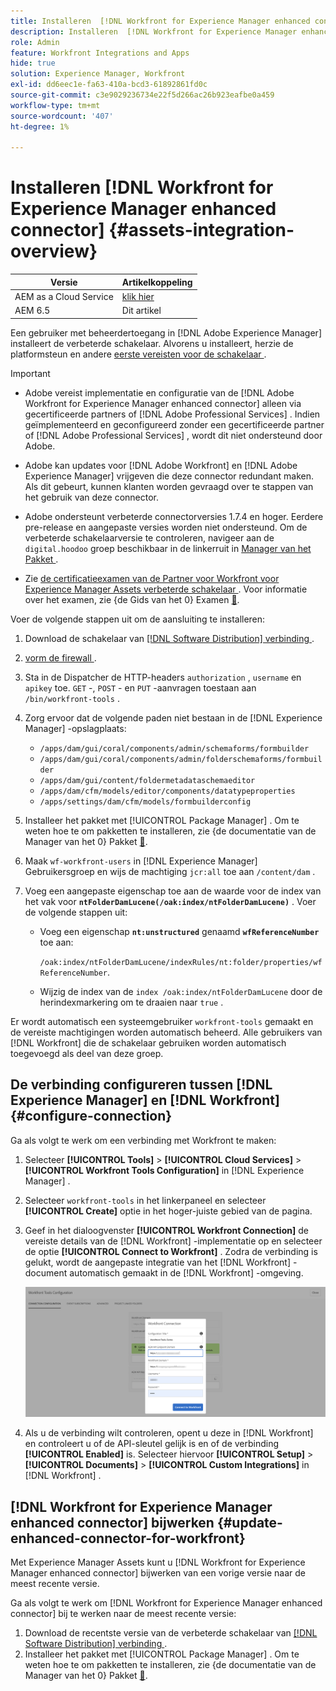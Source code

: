 ```yaml
---
title: Installeren  [!DNL Workfront for Experience Manager enhanced connector]
description: Installeren  [!DNL Workfront for Experience Manager enhanced connector]
role: Admin
feature: Workfront Integrations and Apps
hide: true
solution: Experience Manager, Workfront
exl-id: dd6eec1e-fa63-410a-bcd3-61892861fd0c
source-git-commit: c3e9029236734e22f5d266ac26b923eafbe0a459
workflow-type: tm+mt
source-wordcount: '407'
ht-degree: 1%

---
```


# Installeren [!DNL Workfront for Experience Manager enhanced connector] {#assets-integration-overview}

| Versie | Artikelkoppeling |
| -------- | ---------------------------- |
| AEM as a Cloud Service | [ klik hier ](https://experienceleague.adobe.com/docs/experience-manager-cloud-service/content/assets/integrations/workfront-connector-install.html?lang=en) |
| AEM 6.5 | Dit artikel |

Een gebruiker met beheerdertoegang in [!DNL Adobe Experience Manager] installeert de verbeterde schakelaar. Alvorens u installeert, herzie de platformsteun en andere [ eerste vereisten voor de schakelaar ](https://one.workfront.com/s/csh?context=2467&amp;pubname=the-new-workfront-experience).

>[!IMPORTANT]
>
>* Adobe vereist implementatie en configuratie van de [!DNL Adobe Workfront for Experience Manager enhanced connector] alleen via gecertificeerde partners of [!DNL Adobe Professional Services] . Indien geïmplementeerd en geconfigureerd zonder een gecertificeerde partner of [!DNL Adobe Professional Services] , wordt dit niet ondersteund door Adobe.
>
>* Adobe kan updates voor [!DNL Adobe Workfront] en [!DNL Adobe Experience Manager] vrijgeven die deze connector redundant maken. Als dit gebeurt, kunnen klanten worden gevraagd over te stappen van het gebruik van deze connector.
>
>* Adobe ondersteunt verbeterde connectorversies 1.7.4 en hoger. Eerdere pre-release en aangepaste versies worden niet ondersteund. Om de verbeterde schakelaarversie te controleren, navigeer aan de `digital.hoodoo` groep beschikbaar in de linkerruit in [ Manager van het Pakket ](https://experienceleague.adobe.com/docs/experience-manager-65-lts/administering/contentmanagement/package-manager.html?lang=en).
>
>* Zie [ de certificatieexamen van de Partner voor Workfront voor Experience Manager Assets verbeterde schakelaar ](https://solutionpartners.adobe.com/solution-partners/home/applications/experience_cloud/workfront/journey/dev_core.html). Voor informatie over het examen, zie {de Gids van het 0} Examen [&#128279;](https://express.adobe.com/page/Tc7Mq6zLbPFy8/).

Voer de volgende stappen uit om de aansluiting te installeren:

1. Download de schakelaar van [[!DNL Software Distribution]  verbinding ](https://experience.adobe.com/#/downloads/content/software-distribution/en/aem.html?package=/content/software-distribution/en/details.html/content/dam/aem/public/adobe/packages/cq650/product/assets/workfront-tools.ui.apps.zip).
1. [ vorm de firewall ](https://one.workfront.com/s/document-item?bundleId=the-new-workfront-experience&amp;topicId=Content%2FAdministration_and_Setup%2FGet_started-WF_administration%2Fconfigure-your-firewall.html).
1. Sta in de Dispatcher de HTTP-headers `authorization` , `username` en `apikey` toe. `GET` -, `POST` - en `PUT` -aanvragen toestaan aan `/bin/workfront-tools` .
1. Zorg ervoor dat de volgende paden niet bestaan in de [!DNL Experience Manager] -opslagplaats:

   * `/apps/dam/gui/coral/components/admin/schemaforms/formbuilder`
   * `/apps/dam/gui/coral/components/admin/folderschemaforms/formbuilder`
   * `/apps/dam/gui/content/foldermetadataschemaeditor`
   * `/apps/dam/cfm/models/editor/components/datatypeproperties`
   * `/apps/settings/dam/cfm/models/formbuilderconfig`

1. Installeer het pakket met [!UICONTROL Package Manager] . Om te weten hoe te om pakketten te installeren, zie {de documentatie van de Manager van het 0} Pakket [&#128279;](/help/sites-administering/package-manager.md).
1. Maak `wf-workfront-users` in [!DNL Experience Manager] Gebruikersgroep en wijs de machtiging `jcr:all` toe aan `/content/dam` .
1. Voeg een aangepaste eigenschap toe aan de waarde voor de index van het vak voor **`ntFolderDamLucene(/oak:index/ntFolderDamLucene)`** . Voer de volgende stappen uit:
   * Voeg een eigenschap **`nt:unstructured`** genaamd **`wfReferenceNumber`** toe aan:

     `/oak:index/ntFolderDamLucene/indexRules/nt:folder/properties/wfReferenceNumber`.
   * Wijzig de index van de `index /oak:index/ntFolderDamLucene` door de herindexmarkering om te draaien naar `true` .

Er wordt automatisch een systeemgebruiker `workfront-tools` gemaakt en de vereiste machtigingen worden automatisch beheerd. Alle gebruikers van [!DNL Workfront] die de schakelaar gebruiken worden automatisch toegevoegd als deel van deze groep.

## De verbinding configureren tussen [!DNL Experience Manager] en [!DNL Workfront] {#configure-connection}

Ga als volgt te werk om een verbinding met Workfront te maken:

1. Selecteer **[!UICONTROL Tools]** > **[!UICONTROL Cloud Services]** > **[!UICONTROL Workfront Tools Configuration]** in [!DNL Experience Manager] .

1. Selecteer `workfront-tools` in het linkerpaneel en selecteer **[!UICONTROL Create]** optie in het hoger-juiste gebied van de pagina.

1. Geef in het dialoogvenster **[!UICONTROL Workfront Connection]** de vereiste details van de [!DNL Workfront] -implementatie op en selecteer de optie **[!UICONTROL Connect to Workfront]** . Zodra de verbinding is gelukt, wordt de aangepaste integratie van het [!DNL Workfront] -document automatisch gemaakt in de [!DNL Workfront] -omgeving.

   ![ Verbinden [!DNL Experience Manager] en [!DNL Workfront]](/help/assets/assets/wf-connection-config.png)

1. Als u de verbinding wilt controleren, opent u deze in [!DNL Workfront] en controleert u of de API-sleutel gelijk is en of de verbinding **[!UICONTROL Enabled]** is. Selecteer hiervoor **[!UICONTROL Setup]** > **[!UICONTROL Documents]** > **[!UICONTROL Custom Integrations]** in [!DNL Workfront] .

## [!DNL Workfront for Experience Manager enhanced connector] bijwerken {#update-enhanced-connector-for-workfront}

Met Experience Manager Assets kunt u [!DNL Workfront for Experience Manager enhanced connector] bijwerken van een vorige versie naar de meest recente versie.

Ga als volgt te werk om [!DNL Workfront for Experience Manager enhanced connector] bij te werken naar de meest recente versie:

1. Download de recentste versie van de verbeterde schakelaar van [[!DNL Software Distribution]  verbinding ](https://experience.adobe.com/#/downloads/content/software-distribution/en/aem.html?package=/content/software-distribution/en/details.html/content/dam/aem/public/adobe/packages/cq650/product/assets/workfront-tools.ui.apps.zip).
1. Installeer het pakket met [!UICONTROL Package Manager] . Om te weten hoe te om pakketten te installeren, zie {de documentatie van de Manager van het 0} Pakket [&#128279;](/help/sites-administering/package-manager.md).
